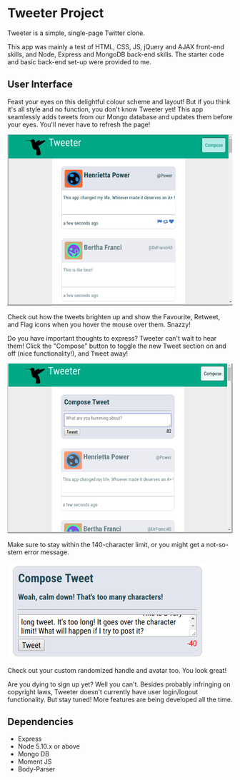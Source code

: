 # Tweeter Project

Tweeter is a simple, single-page Twitter clone.

This app was mainly a test of HTML, CSS, JS, jQuery and AJAX front-end skills, and Node, Express and MongoDB back-end skills. The starter code and basic back-end set-up were provided to me.

## User Interface

Feast your eyes on this delightful colour scheme and layout! But if you think it's all style and no function, you don't know Tweeter yet! This app seamlessly adds tweets from our Mongo database and updates them before your eyes. You'll never have to refresh the page!

![Main page with tweet highlighted on hover](https://github.com/Monique-K/tweeter/blob/master/docs/tweet-on-hover.png)

Check out how the tweets brighten up and show the Favourite, Retweet, and Flag icons when you hover the mouse over them. Snazzy!

Do you  have important thoughts to express? Tweeter can't wait to hear them! Click the "Compose" button to toggle the new Tweet section on and off (nice functionality!), and Tweet away!

![Compose Tweet section](https://github.com/Monique-K/tweeter/blob/master/docs/compose-tweet-section.png)

Make sure to stay within  the 140-character limit, or you might get a not-so-stern error message.

![Tweet error message](https://github.com/Monique-K/tweeter/blob/master/docs/char-error-msg.png)

Check out your custom randomized handle and avatar too. You look great!

Are you dying to sign up yet? Well you can't. Besides probably infringing on copyright laws, Tweeter doesn't currently have user login/logout functionality. But stay tuned! More features are being developed all the time.

## Dependencies

- Express
- Node 5.10.x or above
- Mongo DB
- Moment JS
- Body-Parser
